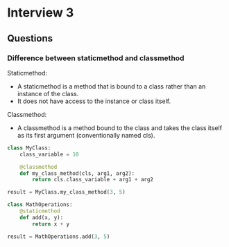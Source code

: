 # Interview 3

## Questions

### Difference between staticmethod and classmethod

Staticmethod:
- A staticmethod is a method that is bound to a class rather than an instance of the class.
- It does not have access to the instance or class itself.

Classmethod:
- A classmethod is a method bound to the class and takes the class itself as its first argument (conventionally named cls).


```python
class MyClass:
    class_variable = 10

    @classmethod
    def my_class_method(cls, arg1, arg2):
        return cls.class_variable + arg1 + arg2

result = MyClass.my_class_method(3, 5)
```

```python
class MathOperations:
    @staticmethod
    def add(x, y):
        return x + y

result = MathOperations.add(3, 5)
```
